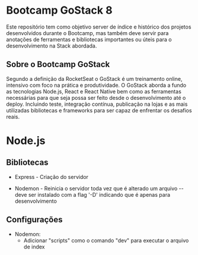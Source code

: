 <h1>Bootcamp GoStack 8</h1>

Este repositório tem como objetivo server de índice e histórico dos projetos desenvolvidos durante o Bootcamp, mas também deve servir para anotações de ferramentas e bibliotecas importantes ou úteis para o desenvolvimento na Stack abordada.

<h2>Sobre o Bootcamp GoStack</h2>

Segundo a definição da RocketSeat o GoStack é um treinamento online, intensivo com foco na prática e produtividade. O GoStack aborda a fundo as tecnologias Node.js, React e React Native bem como as ferramentas necessárias para que seja possa ser feito desde o desenvolvimento até o deploy. Incluindo teste, integração contínua, publicação na lojas e as mais utilizadas bibliotecas e frameworks para ser capaz de enfrentar os desafios reais.

<h1>Node.js</h1>
<h2>Bibliotecas</h2>

- Express - Criação do servidor</ul>
* Nodemon - Reinicia o servidor toda vez que é alterado um arquivo -- deve ser instalado com a flag '-D' indicando que é apenas para desenvolvimento

<h2>Configurações</h2>

* Nodemon:
  - Adicionar "scripts" como o comando "dev" para executar o arquivo de index
